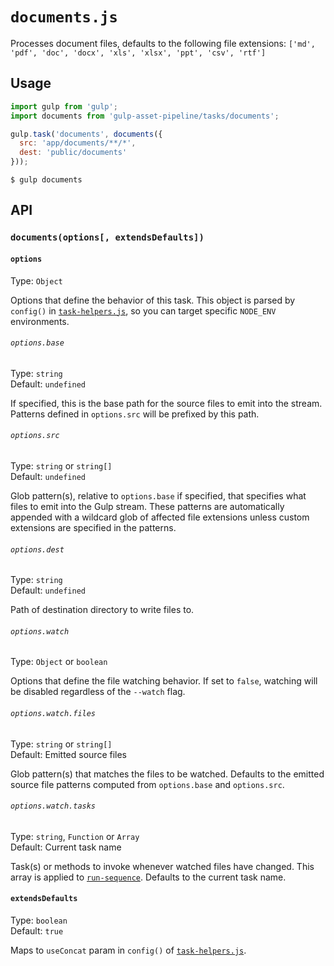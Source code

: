 # `documents.js`

Processes document files, defaults to the following file extensions: `['md', 'pdf', 'doc', 'docx', 'xls', 'xlsx', 'ppt', 'csv', 'rtf']`

## Usage

```js
import gulp from 'gulp';
import documents from 'gulp-asset-pipeline/tasks/documents';

gulp.task('documents', documents({
  src: 'app/documents/**/*',
  dest: 'public/documents'
}));
```

```
$ gulp documents
```

## API

### `documents(options[, extendsDefaults])`

#### `options`

Type: `Object`

Options that define the behavior of this task. This object is parsed by `config()` in [`task-helpers.js`](../helpers/task-helpers.md), so you can target specific `NODE_ENV` environments.

###### `options.base`

Type: `string`<br>
Default: `undefined`

If specified, this is the base path for the source files to emit into the stream. Patterns defined in `options.src` will be prefixed by this path.

###### `options.src`

Type: `string` or `string[]`<br>
Default: `undefined`

Glob pattern(s), relative to `options.base` if specified, that specifies what files to emit into the Gulp stream. These patterns are automatically appended with a wildcard glob of affected file extensions unless custom extensions are specified in the patterns.

###### `options.dest`

Type: `string`<br>
Default: `undefined`

Path of destination directory to write files to.

###### `options.watch`

Type: `Object` or `boolean`

Options that define the file watching behavior. If set to `false`, watching will be disabled regardless of the `--watch` flag.

###### `options.watch.files`

Type: `string` or `string[]`<br>
Default: Emitted source files

Glob pattern(s) that matches the files to be watched. Defaults to the emitted source file patterns computed from `options.base` and `options.src`.

###### `options.watch.tasks`

Type: `string`, `Function` or `Array`<br>
Default: Current task name

Task(s) or methods to invoke whenever watched files have changed. This array is applied to [`run-sequence`](https://www.npmjs.com/package/run-sequence). Defaults to the current task name.

#### `extendsDefaults`

Type: `boolean`<br>
Default: `true`

Maps to `useConcat` param in `config()` of [`task-helpers.js`](../helpers/task-helpers.md).

